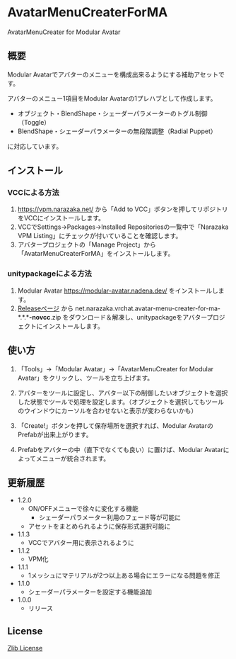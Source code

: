 # AvatarMenuCreaterForMA

AvatarMenuCreater for Modular Avatar

## 概要

Modular Avatarでアバターのメニューを構成出来るようにする補助アセットです。

アバターのメニュー1項目をModular Avatarの1プレハブとして作成します。

- オブジェクト・BlendShape・シェーダーパラメーターのトグル制御（Toggle）
- BlendShape・シェーダーパラメーターの無段階調整（Radial Puppet）

に対応しています。

## インストール

### VCCによる方法

1. https://vpm.narazaka.net/ から「Add to VCC」ボタンを押してリポジトリをVCCにインストールします。
2. VCCでSettings→Packages→Installed Repositoriesの一覧中で「Narazaka VPM Listing」にチェックが付いていることを確認します。
3. アバタープロジェクトの「Manage Project」から「AvatarMenuCreaterForMA」をインストールします。

### unitypackageによる方法

1. Modular Avatar https://modular-avatar.nadena.dev/ をインストールします。
2. [Releaseページ](https://github.com/Narazaka/AvatarMenuCreaterForMA/releases/latest) から net.narazaka.vrchat.avatar-menu-creater-for-ma-\*.\*.\***-novcc**.zip をダウンロード＆解凍し、unitypackageをアバタープロジェクトにインストールします。

## 使い方

1. 「Tools」→「Modular Avatar」→「AvatarMenuCreater for Modular Avatar」をクリックし、ツールを立ち上げます。

2. アバターをツールに設定し、アバター以下の制御したいオブジェクトを選択した状態でツールで処理を設定します。（オブジェクトを選択してもツールのウインドウにカーソルを合わせないと表示が変わらないかも）

3. 「Create!」ボタンを押して保存場所を選択すれば、Modular AvatarのPrefabが出来上がります。

4. Prefabをアバターの中（直下でなくても良い）に置けば、Modular Avatarによってメニューが統合されます。

## 更新履歴

- 1.2.0
  - ON/OFFメニューで徐々に変化する機能
    - シェーダーパラメーター利用のフェード等が可能に
  - アセットをまとめられるように保存形式選択可能に
- 1.1.3
  - VCCでアバター用に表示されるように
- 1.1.2
  - VPM化
- 1.1.1
  - 1メッシュにマテリアルが2つ以上ある場合にエラーになる問題を修正
- 1.1.0
  - シェーダーパラメーターを設定する機能追加
- 1.0.0
  - リリース

## License

[Zlib License](LICENSE.txt)
